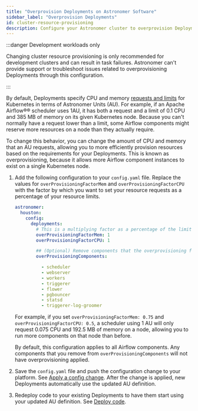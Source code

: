 ```yaml
---
title: "Overprovision Deployments on Astronomer Software"
sidebar_label: "Overprovision Deployments"
id: cluster-resource-provisioning
description: Configure your Astronomer cluster to overprovision Deployments.
---
```


:::danger Development workloads only

Changing cluster resource provisioning is only recommended for development clusters and can result in task failures. Astronomer can't provide support or troubleshoot issues related to overprovisioning Deployments through this configuration.

:::

By default, Deployments specify CPU and memory [requests and limits](https://kubernetes.io/docs/concepts/configuration/manage-resources-containers/#requests-and-limits) for Kubernetes in terms of Astronomer Units (AU). For example, if an Apache Airflow®® scheduler uses 1AU, it has both a request and a limit of 0.1 CPU and 385 MB of memory on its given Kubernetes node. Because you can't normally have a request lower than a limit, some Airflow components might reserve more resources on a node than they actually require.

To change this behavior, you can change the amount of CPU and memory that an AU requests, allowing you to more efficiently provision resources based on the requirements for your Deployments. This is known as overprovisioning, because it allows more Airflow component instances to exist on a single Kubernetes node.

1. Add the following configuration to your `config.yaml` file. Replace the values for `overProvisioningFactorMem` and `overProvisioningFactorCPU` with the factor by which you want to set your resource requests as a percentage of your resource limits.

    ```yaml
    astronomer:
      houston:
        config:
          deployments:
            # This is a multiplying factor as a percentage of the limits. Defaults to 1
            overProvisioningFactorMem: 1
            overProvisioningFactorCPU: 1

            ## (Optional) Remove components that the overprovisioning factor should not apply to
            overProvisioningComponents:

              - scheduler
              - webserver
              - workers
              - triggerer
              - flower
              - pgbouncer
              - statsd
              - triggerer-log-groomer
    ```

    For example, if you set `overProvisioningFactorMem: 0.75` and `overProvisioningFactorCPU: 0.5`, a scheduler using 1 AU will only request 0.075 CPU and 192.5 MB of memory on a node, allowing you to run more components on that node than before.

    By default, this configuration applies to all Airflow components. Any components that you remove from `overProvisioningComponents` will not have overprovisioning applied.

2. Save the `config.yaml` file and push the configuration change to your platform. See [Apply a config change](apply-platform-config.md). After the change is applied, new Deployments automatically use the updated AU definition.
3. Redeploy code to your existing Deployments to have them start using your updated AU definition. See [Deploy code](deploy-cli.md).
